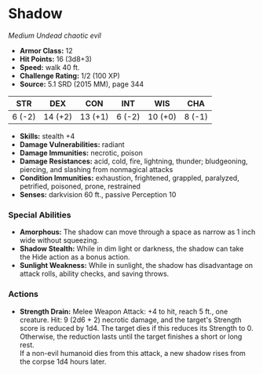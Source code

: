 # Shadow

*Medium* *Undead* *chaotic evil*

- **Armor Class:** 12
- **Hit Points:** 16 (3d8+3)
- **Speed:** walk 40 ft.
- **Challenge Rating:** 1/2 (100 XP)
- **Source:** 5.1 SRD (2015 MM), page 344

| STR | DEX | CON | INT | WIS | CHA |
| --- | --- | --- | --- | --- | --- |
| 6 (-2) | 14 (+2) | 13 (+1) | 6 (-2) | 10 (+0) | 8 (-1) |

- **Skills:** stealth +4
- **Damage Vulnerabilities:** radiant
- **Damage Immunities:** necrotic, poison
- **Damage Resistances:** acid, cold, fire, lightning, thunder; bludgeoning, piercing, and slashing from nonmagical attacks
- **Condition Immunities:** exhaustion, frightened, grappled, paralyzed, petrified, poisoned, prone, restrained
- **Senses:** darkvision 60 ft., passive Perception 10

### Special Abilities

- **Amorphous:** The shadow can move through a space as narrow as 1 inch wide without squeezing.
- **Shadow Stealth:** While in dim light or darkness, the shadow can take the Hide action as a bonus action.
- **Sunlight Weakness:** While in sunlight, the shadow has disadvantage on attack rolls, ability checks, and saving throws.

### Actions

- **Strength Drain:** Melee Weapon Attack: +4 to hit, reach 5 ft., one creature. Hit: 9 (2d6 + 2) necrotic damage, and the target's Strength score is reduced by 1d4. The target dies if this reduces its Strength to 0. Otherwise, the reduction lasts until the target finishes a short or long rest.<br>If a non-evil humanoid dies from this attack, a new shadow rises from the corpse 1d4 hours later.


